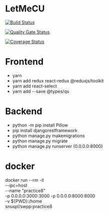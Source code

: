 # LetMeCU

[![Build Status](https://app.travis-ci.com/swsnu/swpp2022-team19.svg?branch=master)](https://app.travis-ci.com/swsnu/swpp2022-team19)

[![Quality Gate Status](https://sonarcloud.io/api/project_badges/measure?project=swsnu_swpp2022-team19&metric=alert_status)](https://sonarcloud.io/dashboard?id=swsnu_swppfall2022-team19)

[![Coverage Status](https://coveralls.io/repos/github/swsnu/swpp2022-team19/badge.svg?branch=main&kill_cache=1)](https://coveralls.io/github/swsnu/swpp2022-team19?branch=main)


# Frontend
- yarn
- yarn add redux react-redux @reduxjs/toolkit
- yarn add react-select
- yarn add --save @types/qs

# Backend
- python -m pip install Pillow
- pip install djangorestframework
- python manage.py makemigrations
- python manage.py migrate
- python manage.py runserver (0.0.0.0:8000)

# docker
docker run --rm -it \
--ipc=host \
--name "practice8" \
-p 0.0.0.0:3000:3000 -p 0.0.0.0:8000:8000 \
-v ${PWD}:/home \
snuspl/swpp:practice8
